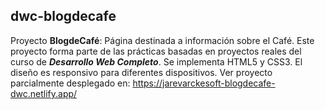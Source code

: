 ## dwc-blogdecafe
Proyecto **BlogdeCafé**: Página destinada a información sobre el Café. Este proyecto forma parte de las prácticas basadas en proyectos reales del curso de **_Desarrollo Web Completo_**. Se implementa HTML5 y CSS3. El diseño es responsivo para diferentes dispositivos.
Ver proyecto parcialmente desplegado en: https://jarevarckesoft-blogdecafe-dwc.netlify.app/
